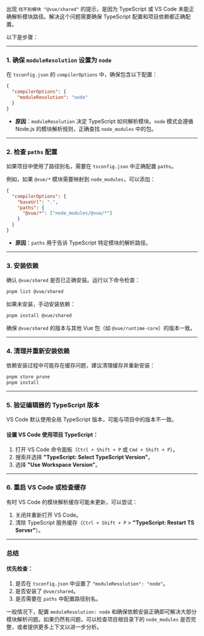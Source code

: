 出现 `找不到模块 "@vue/shared"` 的提示，是因为 TypeScript 或 VS Code 未能正确解析模块路径。解决这个问题需要确保 TypeScript 配置和项目依赖都正确配置。

以下是步骤：

---

### 1. **确保 `moduleResolution` 设置为 `node`**
在 `tsconfig.json` 的 `compilerOptions` 中，确保包含以下配置：

```json
{
  "compilerOptions": {
    "moduleResolution": "node"
  }
}
```

- **原因**：`moduleResolution` 决定 TypeScript 如何解析模块。`node` 模式会遵循 Node.js 的模块解析规则，正确查找 `node_modules` 中的包。

---

### 2. **检查 `paths` 配置**
如果项目中使用了路径别名，需要在 `tsconfig.json` 中正确配置 `paths`。

例如，如果 `@vue/*` 模块需要映射到 `node_modules`，可以添加：

```json
{
  "compilerOptions": {
    "baseUrl": ".",
    "paths": {
      "@vue/*": ["node_modules/@vue/*"]
    }
  }
}
```

- **原因**：`paths` 用于告诉 TypeScript 特定模块的解析路径。

---

### 3. **安装依赖**
确认 `@vue/shared` 是否已正确安装。运行以下命令检查：

```bash
pnpm list @vue/shared
```

如果未安装，手动安装依赖：

```bash
pnpm install @vue/shared
```

确保 `@vue/shared` 的版本与其他 Vue 包（如 `@vue/runtime-core`）的版本一致。

---

### 4. **清理并重新安装依赖**
依赖安装过程中可能存在缓存问题，建议清理缓存并重新安装：

```bash
pnpm store prune
pnpm install
```

---

### 5. **验证编辑器的 TypeScript 版本**
VS Code 默认使用全局 TypeScript 版本，可能与项目中的版本不一致。

#### 设置 VS Code 使用项目 TypeScript：
1. 打开 VS Code 命令面板（`Ctrl + Shift + P` 或 `Cmd + Shift + P`）。
2. 搜索并选择 **"TypeScript: Select TypeScript Version"**。
3. 选择 **"Use Workspace Version"**。

---

### 6. **重启 VS Code 或检查缓存**
有时 VS Code 的模块解析缓存可能未更新，可以尝试：
1. 关闭并重新打开 VS Code。
2. 清除 TypeScript 服务缓存（`Ctrl + Shift + P` > **"TypeScript: Restart TS Server"**）。

---

### 总结
#### 优先检查：
1. 是否在 `tsconfig.json` 中设置了 `"moduleResolution": "node"`。
2. 是否安装了 `@vue/shared`。
3. 是否需要在 `paths` 中配置路径别名。

一般情况下，配置 `moduleResolution: node` 和确保依赖安装正确即可解决大部分模块解析问题。如果仍然有问题，可以检查项目根目录下的 `node_modules` 是否完整，或者提供更多上下文以进一步分析。